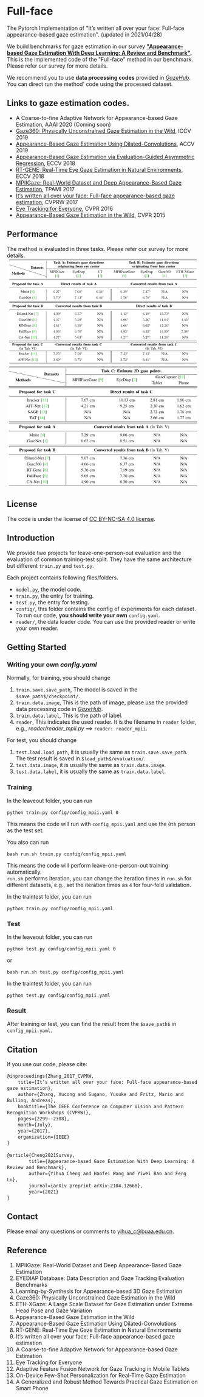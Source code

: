 # Full-face
The Pytorch Implementation of "It’s written all over your face: Full-face appearance-based gaze estimation". (updated in 2021/04/28)

We build benchmarks for gaze estimation in our survey [**"Appearance-based Gaze Estimation With Deep Learning: A Review and Benchmark"**](https://arxiv.org/abs/2104.12668).
This is the implemented code of the "Full-face" method in our benchmark. Please refer our survey for more details.

We recommend you to use **data processing codes** provided in <a href="http://phi-ai.org/GazeHub/" target="_blank">*GazeHub*</a>.
You can direct run the method' code using the processed dataset.

## Links to gaze estimation codes.

- A Coarse-to-fine Adaptive Network for Appearance-based Gaze Estimation, AAAI 2020 (Coming soon)
- [Gaze360: Physically Unconstrained Gaze Estimation in the Wild](https://github.com/yihuacheng/Gaze360), ICCV 2019
- [Appearance-Based Gaze Estimation Using Dilated-Convolutions](https://github.com/yihuacheng/Dilated-Net), ACCV 2019
- [Appearance-Based Gaze Estimation via Evaluation-Guided Asymmetric Regression](https://github.com/yihuacheng/ARE-GazeEstimation), ECCV 2018
- [RT-GENE: Real-Time Eye Gaze Estimation in Natural Environments](https://github.com/yihuacheng/RT-Gene), ECCV 2018
- [MPIIGaze: Real-World Dataset and Deep Appearance-Based Gaze Estimation](https://github.com/yihuacheng/Gaze-Net), TPAMI 2017
- [It’s written all over your face: Full-face appearance-based gaze estimation](https://github.com/yihuacheng/Full-face), CVPRW 2017
- [Eye Tracking for Everyone](https://github.com/yihuacheng/Itracker), CVPR 2016
- [Appearance-Based Gaze Estimation in the Wild](https://github.com/yihuacheng/Mnist), CVPR 2015

## Performance
The method is evaluated in three tasks. Please refer our survey for more details.
![benchmarks](benchmarkA.png)
![benchmarks](benchmarkB.png)

## License
The code is under the license of [CC BY-NC-SA 4.0 license](https://creativecommons.org/licenses/by-nc-sa/4.0/).


## Introduction
We provide two projects for leave-one-person-out evaluation and the evaluation of common training-test split.
They have the same architecture but different `train.py` and `test.py`.

Each project contains following files/folders.
- `model.py`, the model code.
- `train.py`, the entry for training.
- `test.py`, the entry for testing.
- `config/`, this folder contains the config of experiments for each dataset. To run our code, **you should write your own** `config.yaml`. 
- `reader/`, the data loader code. You can use the provided reader or write your own reader.

## Getting Started
### Writing your own *config.yaml*

Normally, for training, you should change 
1. `train.save.save_path`, The model is saved in the `$save_path$/checkpoint/`.
2. `train.data.image`, This is the path of image, please use the provided data processing code in <a href="http://phi-ai.org/GazeHub/" target="_blank">*GazeHub*</a>.
3. `train.data.label`, This is the path of label.
4. `reader`, This indicates the used reader. It is the filename in `reader` folder, e.g., *reader/reader_mpii.py* ==> `reader: reader_mpii`.

For test, you should change 
1. `test.load.load_path`, it is usually the same as `train.save.save_path`. The test result is saved in `$load_path$/evaluation/`.
2. `test.data.image`, it is usually the same as `train.data.image`.
3. `test.data.label`, it is usually the same as `train.data.label`.
 
### Training

In the leaveout folder, you can run
```
python train.py config/config_mpii.yaml 0
```
This means the code will run with `config_mpii.yaml` and use the `0th` person as the test set.

You also can run
```
bash run.sh train.py config/config_mpii.yaml
```
This means the code will perform leave-one-person-out training automatically.   
`run.sh` performs iteration, you can change the iteration times in `run.sh` for different datasets, e.g., set the iteration times as `4` for four-fold validation.

In the traintest folder, you can run
```
python train.py config/config_mpii.yaml
```

### Test
In the leaveout folder, you can run
```
python test.py config/config_mpii.yaml 0
```
or
```
bash run.sh test.py config/config_mpii.yaml
```

In the traintest folder, you can run
```
python test.py config/config_mpii.yaml
```

### Result
After training or test, you can find the result from the `$save_path$` in `config_mpii.yaml`. 


## Citation
If you use our code, please cite:
```
@inproceedings{Zhang_2017_CVPRW,
	title={It’s written all over your face: Full-face appearance-based gaze estimation},
	author={Zhang, Xucong and Sugano, Yusuke and Fritz, Mario and Bulling, Andreas},
	booktitle={The IEEE Conference on Computer Vision and Pattern Recognition Workshops (CVPRW)},
	pages={2299--2308},
	month={July},
	year={2017},
	organization={IEEE}
}

@article{Cheng2021Survey,
        title={Appearance-based Gaze Estimation With Deep Learning: A Review and Benchmark},
        author={Yihua Cheng and Haofei Wang and Yiwei Bao and Feng Lu},
        journal={arXiv preprint arXiv:2104.12668},
        year={2021}
}
```
## Contact 
Please email any questions or comments to yihua_c@buaa.edu.cn.


## Reference

1. MPIIGaze: Real-World Dataset and Deep Appearance-Based Gaze Estimation
2. EYEDIAP Database: Data Description and Gaze Tracking  Evaluation Benchmarks
3. Learning-by-Synthesis for Appearance-based 3D Gaze Estimation
3. Gaze360: Physically Unconstrained Gaze Estimation in the Wild
5. ETH-XGaze: A Large Scale Dataset for Gaze Estimation under Extreme Head Pose and Gaze Variation
6. Appearance-Based Gaze Estimation in the Wild  
7. Appearance-Based Gaze Estimation Using Dilated-Convolutions
8. RT-GENE: Real-Time Eye Gaze Estimation in Natural Environments
9. It’s written all over your face: Full-face appearance-based gaze estimation
10. A Coarse-to-fine Adaptive Network for Appearance-based Gaze Estimation
11. Eye Tracking for Everyone
12. Adaptive Feature Fusion Network for Gaze Tracking in Mobile Tablets
13. On-Device Few-Shot Personalization for Real-Time Gaze Estimation
14. A Generalized and Robust Method Towards Practical Gaze Estimation on Smart Phone
